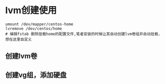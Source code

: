 # lvm创建使用

```
umount /dev/mapper/centos-home
lvremove /dev/centos/home
# 编辑fstab 删除挂载home的配置文件,笔者安装的时候让其自动创建lvm卷组并自动挂载，想在这里自定义
```

## 创建lvm卷


## 创建vg组，添加硬盘

